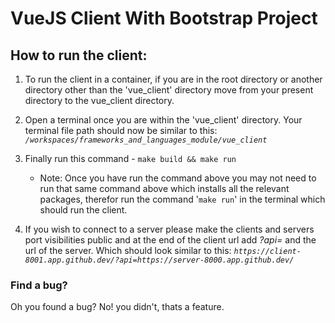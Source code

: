 # VueJS Client With Bootstrap Project

## How to run the client:
1. To run the client in a container, if you are in the root directory or another directory other than the 'vue_client' directory move from your present directory to the vue_client directory.

2. Open a terminal once you are within the 'vue_client' directory. Your terminal file path should now be similar to this: *`/workspaces/frameworks_and_languages_module/vue_client`*

3. Finally run this command - `make build && make run`
    - Note: Once you have run the command above you may not need to run that same command above which installs all the relevant packages, therefor run the command '`make run`' in the terminal which should run the client.

4. If you wish to connect to a server please make the clients and servers port visibilities public and at the end of the client url add *?api=* and the url of the server. Which should look similar to this: *`https://client-8001.app.github.dev/?api=https://server-8000.app.github.dev/`*

### Find a bug?
Oh you found a bug? No! you didn't, thats a feature.